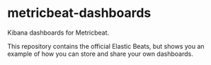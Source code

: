 # metricbeat-dashboards

Kibana dashboards for Metricbeat. 

This repository contains the official Elastic Beats, but shows you an example
of how you can store and share your own dashboards.
